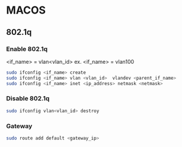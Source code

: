# MACOS 

## 802.1q

### Enable 802.1q

<if_name> = vlan<vlan_id> 
ex. <if_name> = vlan100

```bash
sudo ifconfig <if_name> create
sudo ifconfig <if_name> vlan <vlan_id>  vlandev <parent_if_name>
sudo ifconfig <if_name> inet <ip_address> netmask <netmask> 
```

### Disable 802.1q

```bash
sudo ifconfig vlan<vlan_id> destroy
```

### Gateway

```bash
sudo route add default <gateway_ip>
```